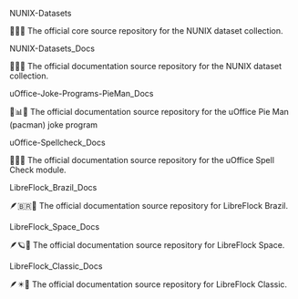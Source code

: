 
NUNIX-Datasets

🧠️🔣️💾️ The official core source repository for the NUNIX dataset collection. 

NUNIX-Datasets_Docs

🧠️🔣️📖️ The official documentation source repository for the NUNIX dataset collection. 

uOffice-Joke-Programs-PieMan_Docs

🏢️📊️📖️ The official documentation source repository for the uOffice Pie Man (pacman) joke program

uOffice-Spellcheck_Docs

🏢️🔡️📖️ The official documentation source repository for the uOffice Spell Check module.

LibreFlock_Brazil_Docs

🪶️🇧🇷️📖️ The official documentation source repository for LibreFlock Brazil.

LibreFlock_Space_Docs

🪶️🪐️📖️ The official documentation source repository for LibreFlock Space.

LibreFlock_Classic_Docs

🪶️✴️📖️ The official documentation source repository for LibreFlock Classic.

